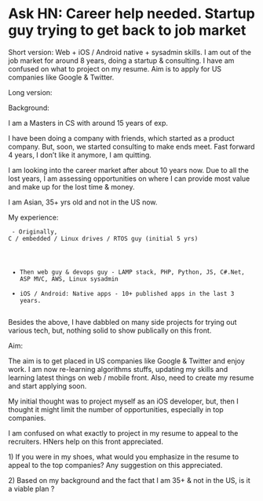 # Ask HN: Career help needed. Startup guy trying to get back to job market

Short version: Web + iOS &#x2F; Android native + sysadmin skills. I am out of the job market for around 8 years, doing a startup &amp; consulting. I have am confused on what to project on my resume. Aim is to apply for US companies like Google &amp; Twitter.<p>Long version:<p>Background:<p>I am a Masters in CS with around 15 years of exp.<p>I have been doing a company with friends, which started as a product company. But, soon, we started consulting to make ends meet. Fast forward 4 years, I don’t like it anymore, I am quitting.<p>I am looking into the career market after about 10 years now. Due to all the lost years, I am assessing opportunities on where I can provide most value and make up for the lost time &amp; money.<p>I am Asian, 35+ yrs old and not in the US now.<p>My experience:<p><pre><code>  - Originally, C &#x2F; embedded &#x2F; Linux drives &#x2F; RTOS guy (initial 5 yrs)
  - Then web guy &amp; devops guy - LAMP stack, PHP, Python, JS, 
     C#.Net, ASP MVC, AWS, Linux sysadmin
  - iOS &#x2F; Android: Native apps - 10+ published apps in the last 3 years.
</code></pre>
Besides the above, I have dabbled on many side projects for trying out various tech, but, nothing solid to show publically on this front.<p>Aim:<p>The aim is to get placed in US companies like Google &amp; Twitter and enjoy work. I am now re-learning algorithms stuffs, updating my skills and learning latest things on web &#x2F; mobile front. Also, need to create my resume and start applying soon.<p>My initial thought was to project myself as an iOS developer, but, then I thought it might limit the number of opportunities, especially in top companies.<p>I am confused on what exactly to project in my resume to appeal to the recruiters. HNers help on this front appreciated.<p>1) If you were in my shoes, what would you emphasize in the resume to appeal to the top companies? Any suggestion on this appreciated.<p>2) Based on my background and the fact that I am 35+ &amp; not in the US, is it a viable plan ?
